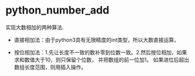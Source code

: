 # python_number_add

实现大数相加的两种算法.

- 直接相加法：由于python3具有无限精度的int类型，所以大数直接运算。

- 按位相加法：1.先让长度不一致的数补零到位数一致。2.然后按位相加，如果求和数值大于10，则只保留个位数，
并把数组的前一位加1。
如果进位后超出数组长度范围，则用插入操作。
